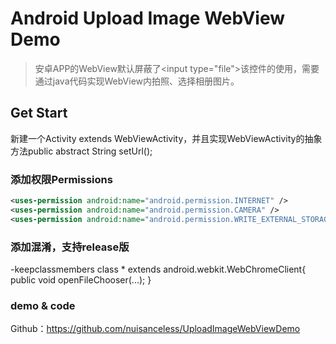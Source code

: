 # Android Upload Image WebView Demo

> 安卓APP的WebView默认屏蔽了&lt;input type="file"&gt;该控件的使用，需要通过java代码实现WebView内拍照、选择相册图片。

## Get Start
新建一个Activity extends WebViewActivity，并且实现WebViewActivity的抽象方法public abstract String setUrl();

### 添加权限Permissions
```xml
<uses-permission android:name="android.permission.INTERNET" />
<uses-permission android:name="android.permission.CAMERA" />
<uses-permission android:name="android.permission.WRITE_EXTERNAL_STORAGE" />
```

### 添加混淆，支持release版
-keepclassmembers class * extends android.webkit.WebChromeClient{
   		public void openFileChooser(...);
}

### demo & code
Github：https://github.com/nuisanceless/UploadImageWebViewDemo
